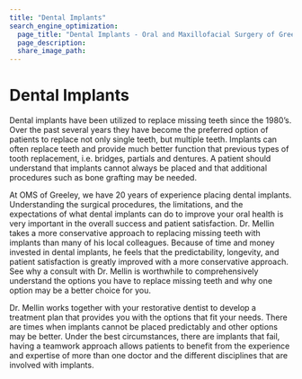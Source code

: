 ```yaml
---
title: "Dental Implants"
search_engine_optimization:
  page_title: "Dental Implants - Oral and Maxillofacial Surgery of Greeley PC"
  page_description:
  share_image_path:
---
```


# Dental Implants

Dental implants have been utilized to replace missing teeth since the 1980’s.  Over the past several years they have become the preferred option of patients to replace not only single teeth, but multiple teeth.  Implants can often replace teeth and provide much better function that previous types of tooth replacement, i.e. bridges, partials and dentures.  A patient should understand that implants cannot always be placed and that additional procedures such as bone grafting may be needed.

At OMS of Greeley, we have 20 years of experience placing dental implants.  Understanding the surgical procedures, the limitations, and the expectations of what dental implants can do to improve your oral health is very important in the overall success and patient satisfaction.  Dr. Mellin takes a more conservative approach to replacing missing teeth with implants than many of his local colleagues.  Because of time and money invested in dental implants, he feels that the predictability, longevity, and patient satisfaction is greatly improved with a more conservative approach.  See why a consult with Dr. Mellin is worthwhile to comprehensively understand the options you have to replace missing teeth and why one option may be a better choice for you.

Dr. Mellin works together with your restorative dentist to develop a treatment plan that provides you with the options that fit your needs.  There are times when implants cannot be placed predictably and other options may be better.  Under the best circumstances, there are implants that fail, having a teamwork approach allows patients to benefit from the experience and expertise of more than one doctor and the different disciplines that are involved with implants.
